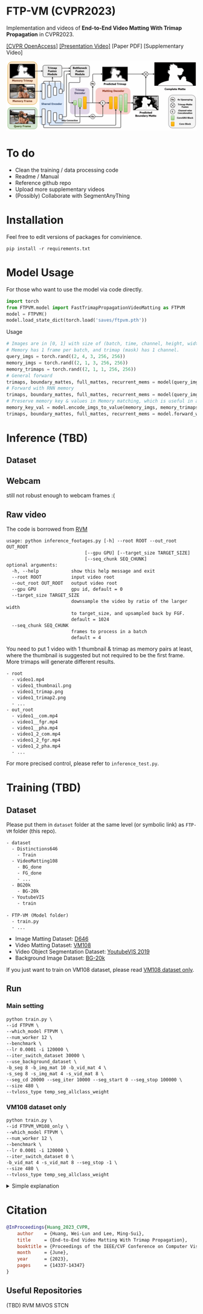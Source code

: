# FTP-VM (CVPR2023)
Implementation and videos of **End-to-End Video Matting With Trimap Propagation** in CVPR2023.

[[CVPR OpenAccess]](https://openaccess.thecvf.com/content/CVPR2023/html/Huang_End-to-End_Video_Matting_With_Trimap_Propagation_CVPR_2023_paper.html) 
[[Presentation Video]](https://youtu.be/3jjA4nvUc8c)
[Paper PDF] 
[Supplementary Video]

![](assets/diagram.gif)

# To do
- Clean the training / data processing code
- Readme / Manual
- Reference github repo
- Upload more supplementary videos
- (Possibly) Collaborate with SegmentAnyThing


# Installation
Feel free to edit versions of packages for convinience.
```
pip install -r requirements.txt
```

# Model Usage
For those who want to use the model via code directly.
```python
import torch
from FTPVM.model import FastTrimapPropagationVideoMatting as FTPVM
model = FTPVM()
model.load_state_dict(torch.load('saves/ftpvm.pth'))
```
Usage
```python
# Images are in [0, 1] with size of (batch, time, channel, height, width)
# Memory has 1 frame per batch, and trimap (mask) has 1 channel.
query_imgs = torch.rand((2, 4, 3, 256, 256))
memory_imgs = torch.rand((2, 1, 3, 256, 256))
memory_trimaps = torch.rand((2, 1, 1, 256, 256))
# General forward
trimaps, boundary_mattes, full_mattes, recurrent_mems = model(query_imgs, memory_imgs, memory_trimaps)
# Forward with RNN memory
trimaps, boundary_mattes, full_mattes, recurrent_mems = model(query_imgs, memory_imgs, memory_trimaps, *recurrent_mems)
# Preserve memory key & values in Memory matching, which is useful in application
memory_key_val = model.encode_imgs_to_value(memory_imgs, memory_trimaps)
trimaps, boundary_mattes, full_mattes, recurrent_mems = model.forward_with_memory(query_imgs, *memory_key_val, *recurrent_mems)
```

# Inference (TBD)

## Dataset
## Webcam
still not robust enough to webcam frames :(
## Raw video
The code is borrowed from [RVM](https://github.com/PeterL1n/RobustVideoMatting)
```shell
usage: python inference_footages.py [-h] --root ROOT --out_root OUT_ROOT
                             [--gpu GPU] [--target_size TARGET_SIZE]
                             [--seq_chunk SEQ_CHUNK]
optional arguments:
  -h, --help            show this help message and exit
  --root ROOT           input video root
  --out_root OUT_ROOT   output video root
  --gpu GPU             gpu id, default = 0
  --target_size TARGET_SIZE
                        downsample the video by ratio of the larger width
                        to target_size, and upsampled back by FGF.
                        default = 1024
  --seq_chunk SEQ_CHUNK
                        frames to process in a batch
                        default = 4
```
You need to put 1 video with 1 thumbnail & trimap as memory pairs at least, where the thumbnail is suggested but not required to be the first frame.
More trimaps will generate different results.
```
- root
  - video1.mp4
  - video1_thumbnail.png
  - video1_trimap.png
  - video1_trimap2.png
  - ...
- out_root
  - video1__com.mp4
  - video1__fgr.mp4
  - video1__pha.mp4
  - video1_2_com.mp4
  - video1_2_fgr.mp4
  - video1_2_pha.mp4
  - ...
```
For more precised control, please refer to `inference_test.py`.

# Training (TBD)
## Dataset
Please put them in `dataset` folder at the same level (or symbolic link) as `FTP-VM` folder (this repo).
```
- dataset
  - Distinctions646
    - Train
  - VideoMatting108
    - BG_done
    - FG_done
    - ...
  - BG20k
    - BG-20k
  - YoutubeVIS
    - train

- FTP-VM (Model folder)
  - train.py
  - ...
```

- Image Matting Dataset: [D646](https://github.com/yuhaoliu7456/CVPR2020-HAttMatting)
- Video Matting Dataset: [VM108](https://github.com/yunkezhang/TCVOM#videomatting108-dataset)
- Video Object Segmentation Dataset: [YoutubeVIS 2019](https://youtube-vos.org/dataset/vis/)
- Background Image Dataset: [BG-20k](https://github.com/JizhiziLi/GFM)

If you just want to train on VM108 dataset, please read [VM108 dataset only](###VM108-dataset-only).

## Run

### Main setting
```shell
python train.py \
--id FTPVM \
--which_model FTPVM \
--num_worker 12 \
--benchmark \
--lr 0.0001 -i 120000 \
--iter_switch_dataset 30000 \
--use_background_dataset \
-b_seg 8 -b_img_mat 10 -b_vid_mat 4 \
-s_seg 8 -s_img_mat 4 -s_vid_mat 8 \
--seg_cd 20000 --seg_iter 10000 --seg_start 0 --seg_stop 100000 \
--size 480 \
--tvloss_type temp_seg_allclass_weight
```

### VM108 dataset only
```shell
python train.py \
--id FTPVM_VM108_only \
--which_model FTPVM \
--num_worker 12 \
--benchmark \
--lr 0.0001 -i 120000 \
--iter_switch_dataset 0 \
-b_vid_mat 4 -s_vid_mat 8 --seg_stop -1 \
--size 480 \
--tvloss_type temp_seg_allclass_weight
```


<details>
  <summary>Simple explanation</summary>

- `--id` : experiment name
- `--which_model` : defined model name in `model/which_model.py`
- `--use_background_dataset` : composite the data with an additional BG20k dataset as well
- `--iter_switch_dataset 30000` : switch to video dataset at N iter
- `-b_seg 8 -b_img_mat 10 -b_vid_mat 4` : batch size of datasets
- `-s_seg 8 -s_img_mat 4 -s_vid_mat 8` : sequence / clip length of datasets
- `--seg_cd 20000 --seg_iter 10000 --seg_start 0 --seg_stop 100000` : \
segmentation training starts at 0th iter, runs for 10000 iters followed by 20000-iters cooldown, stop at 100000th iter.
- `--tvloss_type` : variant of segmentation inconsistency loss
</details>


# Citation
```bibtex
@InProceedings{Huang_2023_CVPR,
    author    = {Huang, Wei-Lun and Lee, Ming-Sui},
    title     = {End-to-End Video Matting With Trimap Propagation},
    booktitle = {Proceedings of the IEEE/CVF Conference on Computer Vision and Pattern Recognition (CVPR)},
    month     = {June},
    year      = {2023},
    pages     = {14337-14347}
}
```
## Useful Repositories
(TBD)
RVM
MiVOS
STCN
